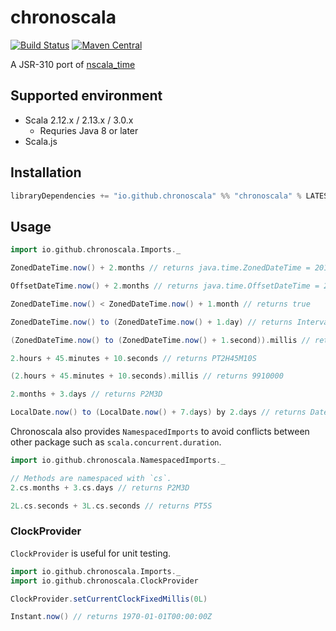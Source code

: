# chronoscala

[![Build Status](https://github.com/chronoscala/chronoscala/workflows/CI/badge.svg?branch=master)](https://github.com/chronoscala/chronoscala/workflows/CI/badge.svg?branch=master)
[![Maven Central](https://maven-badges.herokuapp.com/maven-central/io.github.chronoscala/chronoscala_3/badge.svg)](https://maven-badges.herokuapp.com/maven-central/io.github.chronoscala/chronoscala_3)

A JSR-310 port of [nscala_time](https://github.com/nscala-time/nscala-time)

## Supported environment

- Scala 2.12.x / 2.13.x / 3.0.x
  * Requries Java 8 or later
- Scala.js

## Installation

```scala
libraryDependencies += "io.github.chronoscala" %% "chronoscala" % LATEST_VERSION
```

## Usage

```scala
import io.github.chronoscala.Imports._

ZonedDateTime.now() + 2.months // returns java.time.ZonedDateTime = 2016-09-12T02:24:22.724+09:00[Asia/Tokyo]

OffsetDateTime.now() + 2.months // returns java.time.OffsetDateTime = 2016-09-12T02:24:22.724+09:00

ZonedDateTime.now() < ZonedDateTime.now() + 1.month // returns true

ZonedDateTime.now() to (ZonedDateTime.now() + 1.day) // returns Interval(2016-07-11T19:15:42.641Z,2016-07-12T19:15:42.641Z)

(ZonedDateTime.now() to (ZonedDateTime.now() + 1.second)).millis // returns 1000

2.hours + 45.minutes + 10.seconds // returns PT2H45M10S

(2.hours + 45.minutes + 10.seconds).millis // returns 9910000

2.months + 3.days // returns P2M3D

LocalDate.now() to (LocalDate.now() + 7.days) by 2.days // returns DateInterval(2016-09-04, 2016-09-06, 2016-09-08, 2016-09-10)
```

Chronoscala also provides `NamespacedImports` to avoid conflicts between other package such as `scala.concurrent.duration`.

```scala
import io.github.chronoscala.NamespacedImports._

// Methods are namespaced with `cs`.
2.cs.months + 3.cs.days // returns P2M3D

2L.cs.seconds + 3L.cs.seconds // returns PT5S
```

### ClockProvider

`ClockProvider` is useful for unit testing.

```scala
import io.github.chronoscala.Imports._
import io.github.chronoscala.ClockProvider

ClockProvider.setCurrentClockFixedMillis(0L)

Instant.now() // returns 1970-01-01T00:00:00Z
```
